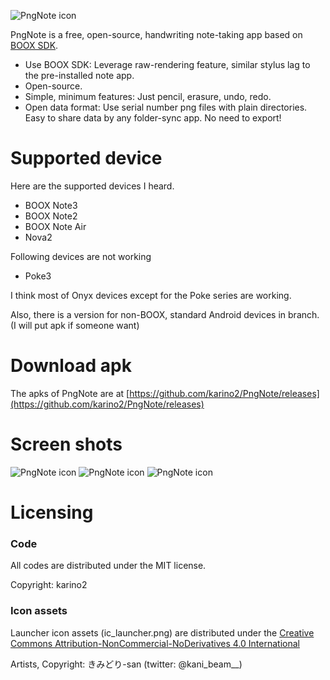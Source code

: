 ![PngNote icon](https://github.com/karino2/PngNote/raw/main/images/ic_launcher.png)

PngNote is a free, open-source, handwriting note-taking app based on [BOOX SDK](https://github.com/onyx-intl/OnyxAndroidDemo/blob/master/doc/Onyx-Pen-SDK.md).

- Use BOOX SDK: Leverage raw-rendering feature, similar stylus lag to the pre-installed note app.
- Open-source.
- Simple, minimum features: Just pencil, erasure, undo, redo.
- Open data format: Use serial number png files with plain directories. Easy to share data by any folder-sync app. No need to export!

# Supported device

Here are the supported devices I heard.

- BOOX Note3
- BOOX Note2
- BOOX Note Air
- Nova2

Following devices are not working

- Poke3

I think most of Onyx devices except for the Poke series are working.

Also, there is a version for non-BOOX, standard Android devices in branch. (I will put apk if someone want)

# Download apk

The apks of PngNote are at [https://github.com/karino2/PngNote/releases](https://github.com/karino2/PngNote/releases)

# Screen shots

![PngNote icon](https://github.com/karino2/PngNote/raw/main/images/BookList.png)
![PngNote icon](https://github.com/karino2/PngNote/raw/main/images/Book.png)
![PngNote icon](https://github.com/karino2/PngNote/raw/main/images/PageGrid.png)


# Licensing

### Code

All codes are distributed under the MIT license.

Copyright: karino2

### Icon assets

Launcher icon assets (ic_launcher.png) are distributed under the [Creative Commons Attribution-NonCommercial-NoDerivatives 4.0 International](https://creativecommons.org/licenses/by-nc-nd/4.0/)

Artists, Copyright: きみどり-san (twitter: @kani_beam__)
